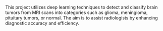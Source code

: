 This project utilizes deep learning techniques to detect and classify brain tumors from MRI scans into categories such as glioma, meningioma, pituitary tumors, or normal. The aim is to assist radiologists by enhancing diagnostic accuracy and efficiency.
